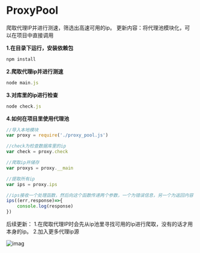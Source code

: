 # ProxyPool
爬取代理IP并进行测速，筛选出高速可用的ip。
更新内容：将代理池模块化，可以在项目中直接调用

**1.在目录下运行，安装依赖包**
```javascript
npm install
```

**2.爬取代理ip并进行测速**
```javascript
node main.js
```

**3.对库里的ip进行检查**
```javascript
node check.js
```

**4.如何在项目里使用代理池**
```javascript
//导入本地模块
var proxy = require('./proxy_pool.js')

//check为检查数据库里的ip
var check = proxy.check

//爬取ip并储存
var proxys = proxy.__main

//提取所有ip
var ips = proxy.ips

//ips接收一个处理函数，然后向这个函数传递两个参数，一个为错误信息，另一个为返回内容
ips((err,response)=>{
    console.log(response)
})
```


后续更新：
1.在爬取代理IP时会先从ip池里寻找可用的ip进行爬取，没有的话才用本身的ip。
2.加入更多代理ip源


![imag](https://github.com/Card007/Proxy-Pool/blob/master/other/ip_proxy.png)
